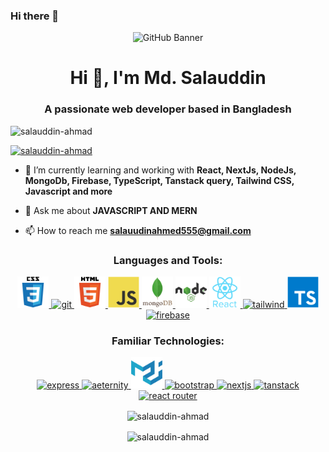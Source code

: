 ### Hi there 👋

<p align="center">
  <img src="https://i.ibb.co/b7xPQQv/github-header-image-2.png" alt="GitHub Banner"/>
</p>

<h1 align="center">Hi 👋, I'm Md. Salauddin</h1>
<h3 align="center">A passionate web developer based in Bangladesh</h3>

<p align="left">
  <img src="https://komarev.com/ghpvc/?username=salauddin-ahmad&label=Profile%20views&color=0e75b6&style=flat" alt="salauddin-ahmad" />
</p>

<p align="left">
  <a href="https://github.com/ryo-ma/github-profile-trophy">
    <img src="https://github-profile-trophy.vercel.app/?username=salauddin-ahmad" alt="salauddin-ahmad" />
  </a>
</p>

- 🌱 I’m currently learning and working with **React, NextJs, NodeJs, MongoDb, Firebase, TypeScript, Tanstack query, Tailwind CSS, Javascript and more**

- 💬 Ask me about **JAVASCRIPT AND MERN**

- 📫 How to reach me **salauudinahmed555@gmail.com**

<h3 align="center">Languages and Tools:</h3>
<p align="center">
  <a href="https://www.w3schools.com/css/" target="_blank" rel="noreferrer">
    <img src="https://raw.githubusercontent.com/devicons/devicon/master/icons/css3/css3-original-wordmark.svg" alt="css3" width="50" height="50"/>
  </a>
  <a href="https://git-scm.com/" target="_blank" rel="noreferrer">
    <img src="https://www.vectorlogo.zone/logos/git-scm/git-scm-icon.svg" alt="git" width="50" height="50"/>
  </a>
  <a href="https://www.w3.org/html/" target="_blank" rel="noreferrer">
    <img src="https://raw.githubusercontent.com/devicons/devicon/master/icons/html5/html5-original-wordmark.svg" alt="html5" width="50" height="50"/>
  </a>
  <a href="https://developer.mozilla.org/en-US/docs/Web/JavaScript" target="_blank" rel="noreferrer">
    <img src="https://raw.githubusercontent.com/devicons/devicon/master/icons/javascript/javascript-original.svg" alt="javascript" width="50" height="50"/>
  </a>
  <a href="https://www.mongodb.com/" target="_blank" rel="noreferrer">
    <img src="https://raw.githubusercontent.com/devicons/devicon/master/icons/mongodb/mongodb-original-wordmark.svg" alt="mongodb" width="50" height="50"/>
  </a>
  <a href="https://nodejs.org" target="_blank" rel="noreferrer">
    <img src="https://raw.githubusercontent.com/devicons/devicon/master/icons/nodejs/nodejs-original-wordmark.svg" alt="nodejs" width="50" height="50"/>
  </a>
  <a href="https://reactjs.org/" target="_blank" rel="noreferrer">
    <img src="https://raw.githubusercontent.com/devicons/devicon/master/icons/react/react-original-wordmark.svg" alt="react" width="50" height="50"/>
  </a>
  <a href="https://tailwindcss.com/" target="_blank" rel="noreferrer">
    <img src="https://www.vectorlogo.zone/logos/tailwindcss/tailwindcss-icon.svg" alt="tailwind" width="50" height="50"/>
  </a>
  <a href="https://www.typescriptlang.org/" target="_blank" rel="noreferrer">
    <img src="https://raw.githubusercontent.com/devicons/devicon/master/icons/typescript/typescript-original.svg" alt="typescript" width="50" height="50"/>
  </a>
  <a href="https://firebase.google.com/" target="_blank" rel="noreferrer">
    <img src="https://www.vectorlogo.zone/logos/firebase/firebase-icon.svg" alt="firebase" width="50" height="50"/>
  </a>
</p>

<h3 align="center">Familiar Technologies:</h3>
<p align="center">
  <a href="https://expressjs.com" target="_blank" rel="noreferrer">
    <img src="https://upload.wikimedia.org/wikipedia/commons/6/64/Expressjs.png" alt="express" width="50" height="50"/>
  </a>
  <a href="https://aeternity.com/" target="_blank" rel="noreferrer">
    <img src="https://avatars.githubusercontent.com/u/29043131?s=200&v=4" alt="aeternity" width="50" height="50"/>
  </a>
  <a href="https://material-ui.com/" target="_blank" rel="noreferrer">
    <img src="https://raw.githubusercontent.com/devicons/devicon/master/icons/materialui/materialui-original.svg" alt="material" width="50" height="50"/>
  </a>
  <a href="https://getbootstrap.com" target="_blank" rel="noreferrer">
    <img src="https://www.vectorlogo.zone/logos/getbootstrap/getbootstrap-icon.svg" alt="bootstrap" width="50" height="50"/>
  </a>
  <a href="https://nextjs.org/" target="_blank" rel="noreferrer">
    <img src="https://cdn.worldvectorlogo.com/logos/nextjs-2.svg" alt="nextjs" width="50" height="50"/>
  </a>
  <a href="https://tanstack.com/query/v3/" target="_blank" rel="noreferrer">
    <img src="https://avatars.githubusercontent.com/u/55884029?s=200&v=4" alt="tanstack" width="50" height="50"/>
  </a>
  <a href="https://reactrouter.com/" target="_blank" rel="noreferrer">
    <img src="https://reactrouter.com/_brand/react-router-mark-color.svg" alt="react router" width="50" height="50"/>
  </a>
</p>

<p align="center">
  <img align="center" src="https://github-readme-streak-stats.herokuapp.com/?user=salauddin-ahmad&" alt="salauddin-ahmad" width="40%" />
</p>

<p align="center">
  <img align="center" src="https://github-readme-stats.vercel.app/api/top-langs?username=salauddin-ahmad&show_icons=true&locale=en&layout=compact" alt="salauddin-ahmad" />
</p>

